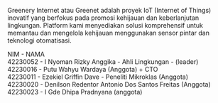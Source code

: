 Greenery Internet atau Greenet adalah proyek IoT (Internet of Things) inovatif yang berfokus pada promosi kehijauan dan keberlanjutan lingkungan. Platform kami menyediakan solusi komprehensif untuk memantau dan mengelola kehijauan menggunakan sensor pintar dan teknologi otomatisasi.

NIM - NAMA <br>
42230052 - I Nyoman Rizky Anggika - Ahli Lingkungan - (leader) <br>
42230016 - Putu Wahyu Wardaya (Anggota) + CTO <br>
42230011 - Ezekiel Griffin Dave - Peneliti Mikroklas (Anggota) <br>
42230020 - Denilson Redentor Antonio Dos Santos Freitas (Anggota) <br>
42230023 - I Gde Dhipa Pradnyana (anggota) <br>
